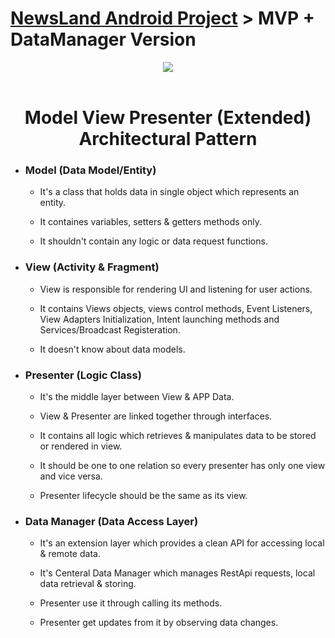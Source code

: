 <h1><a href="">NewsLand Android Project</a> > MVP + DataManager Version</h1>
<div align="center">
<img src="https://user-images.githubusercontent.com/63168118/158036579-8c62b8f8-7f84-483d-ab6b-da1e4072bd35.png" />
</div>

</br>
<h1 align="center">Model View Presenter (Extended) Architectural Pattern</h1>

<ul>
        
  <li>
  <h3>Model (Data Model/Entity)</h3>
  <ul>  
    
  <li>
  <p>It's a class that holds data in single object which represents an entity.<p>
  </li>
   
  <li>
  <p>It containes variables, setters & getters methods only.<p>
  </li>  
    
  <li>
  <p>It shouldn't contain any logic or data request functions.<p>
  </li>  
    
  </ul>
  </li>
   
  <li>
  <h3>View (Activity & Fragment)</h3>
  <ul>  
    
  <li>
  <p>View is responsible for rendering UI and listening for user actions.<p>
  </li>
   
  <li>
  <p>It contains Views objects, views control methods, Event Listeners, View Adapters Initialization, Intent launching methods and Services/Broadcast Registeration.<p>
  </li>  
    
  <li>
  <p>It doesn't know about data models.<p>
  </li>  
    
  </ul>
  </li>
          
  <li>
  <h3>Presenter (Logic Class)</h3>
   <ul>  
    
  <li>
  <p>It's the middle layer between View & APP Data.<p>
  </li>
  
  <li>
  <p>View & Presenter are linked together through interfaces.<p>
  </li>
   
  <li>
  <p>It contains all logic which retrieves & manipulates data to be stored or rendered in view.<p>
  </li>  
    
  <li>
  <p>It should be one to one relation so every presenter has only one view and vice versa.<p>
  </li> 
  
  <li>
  <p>Presenter lifecycle should be the same as its view.<p>
  </li>  
    
  </ul>
  </li>
  
  <li>
  <h3>Data Manager (Data Access Layer)</h3>
   <ul>  
    
  <li>
  <p>It's an extension layer which provides a clean API for accessing local & remote data.<p>
  </li>
  
  <li>
  <p>It's Centeral Data Manager which manages RestApi requests, local data retrieval & storing.<p>
  </li>
   
  <li>
  <p>Presenter use it through calling its methods.<p>
  </li>  
    
  <li>
  <p>Presenter get updates from it by observing data changes.<p>
  </li> 
    
  </ul>
  </li>
          
</ul>

